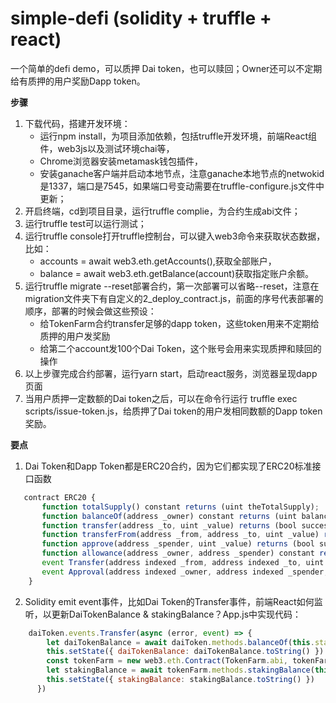 # simple-defi (solidity + truffle + react)
一个简单的defi demo，可以质押 Dai token，也可以赎回；Owner还可以不定期给有质押的用户奖励Dapp token。

**步骤**

1. 下载代码，搭建开发环境：
    - 运行npm install，为项目添加依赖，包括truffle开发环境，前端React组件，web3js以及测试环境chai等，
    - Chrome浏览器安装metamask钱包插件，
    - 安装ganache客户端并启动本地节点，注意ganache本地节点的netwokid是1337，端口是7545，如果端口号变动需要在truffle-configure.js文件中更新；
2. 开启终端，cd到项目目录，运行truffle complie，为合约生成abi文件；
3. 运行truffle test可以运行测试；
4. 运行truffle console打开truffle控制台，可以键入web3命令来获取状态数据，比如：
    - accounts = await web3.eth.getAccounts(),获取全部账户，
    - balance = await web3.eth.getBalance(account)获取指定账户余额。
5. 运行truffle migrate --reset部署合约，第一次部署可以省略--reset，注意在migration文件夹下有自定义的2_deploy_contract.js，前面的序号代表部署的顺序，部署的时候会做这些预设：
    - 给TokenFarm合约transfer足够的dapp token，这些token用来不定期给质押的用户发奖励
    - 给第二个account发100个Dai Token，这个账号会用来实现质押和赎回的操作
6. 以上步骤完成合约部署，运行yarn start，启动react服务，浏览器呈现dapp页面
7. 当用户质押一定数额的Dai token之后，可以在命令行运行 truffle exec scripts/issue-token.js，给质押了Dai token的用户发相同数额的Dapp token奖励。

**要点**
1. Dai Token和Dapp Token都是ERC20合约，因为它们都实现了ERC20标准接口函数
```javascript
   contract ERC20 {
       function totalSupply() constant returns (uint theTotalSupply);
       function balanceOf(address _owner) constant returns (uint balance);
       function transfer(address _to, uint _value) returns (bool success);
       function transferFrom(address _from, address _to, uint _value) returns (bool success);
       function approve(address _spender, uint _value) returns (bool success);
       function allowance(address _owner, address _spender) constant returns (uint remaining);
       event Transfer(address indexed _from, address indexed _to, uint _value);
       event Approval(address indexed _owner, address indexed _spender, uint _value);
    }
```

2. Solidity emit event事件，比如Dai Token的Transfer事件，前端React如何监听，以更新DaiTokenBalance & stakingBalance？App.js中实现代码：
```javascript
    daiToken.events.Transfer(async (error, event) => {
        let daiTokenBalance = await daiToken.methods.balanceOf(this.state.account).call()
        this.setState({ daiTokenBalance: daiTokenBalance.toString() })
        const tokenFarm = new web3.eth.Contract(TokenFarm.abi, tokenFarmData.address)
        let stakingBalance = await tokenFarm.methods.stakingBalance(this.state.account).call()
        this.setState({ stakingBalance: stakingBalance.toString() })
      })
```

